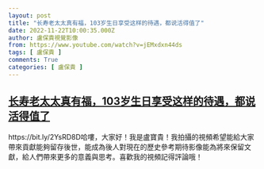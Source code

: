 ```yaml
---
layout: post
title: "长寿老太太真有福，103岁生日享受这样的待遇，都说活得值了"
date: 2022-11-22T10:00:35.000Z
author: 盧保貴視覺影像
from: https://www.youtube.com/watch?v=jEMxdxn44ds
tags: [ 盧保貴 ]
comments: True
categories: [ 盧保貴 ]
---
```

<!--1669111235000-->
[长寿老太太真有福，103岁生日享受这样的待遇，都说活得值了](https://www.youtube.com/watch?v=jEMxdxn44ds)
------

<div>
https://bit.ly/2YsRD8D哈嘍，大家好！我是盧寶貴！我拍攝的視頻希望能給大家帶來貢獻能夠留存後世，能成為後人對現在的歷史參考期待影像能為將來保留文獻，給人們帶來更多的意義與思考。喜歡我的視頻記得評論哦！
</div>
